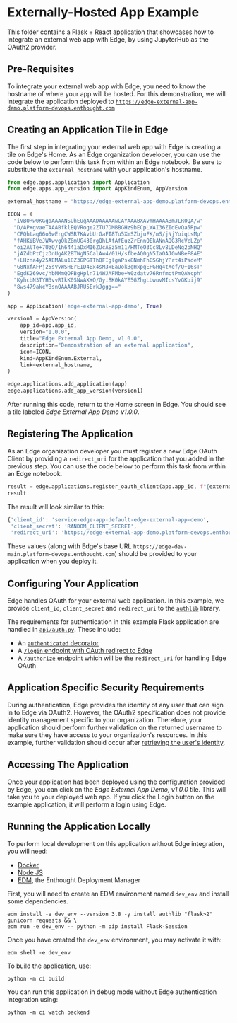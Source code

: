 # Externally-Hosted App Example

This folder contains a Flask + React application that showcases how to
integrate an external web app with Edge, by using JupyterHub as the OAuth2 provider.

## Pre-Requisites

To integrate your external web app with Edge, you need to know the hostname of where
your app will be hosted. For this demonstration, we will integrate the application deployed
to [`https://edge-external-app-demo.platform-devops.enthought.com`](https://edge-external-app-demo.platform-devops.enthought.com)


## Creating an Application Tile in Edge

The first step in integrating your external web app with Edge is creating a tile
on Edge's Home. As an Edge organization developer, you can use the code below
to perform this task from within an Edge notebook. Be sure to substitute the
`external_hostname` with your application's hostname.


```python
from edge.apps.application import Application
from edge.apps.app_version import AppKindEnum, AppVersion

external_hostname = "https://edge-external-app-demo.platform-devops.enthought.com"

ICON = (
  "iVBORw0KGgoAAAANSUhEUgAAADAAAAAwCAYAAABXAvmHAAAABmJLR0QA/w"
  "D/AP+gvaeTAAABfklEQVRoge2ZTU7DMBBGHz9bECpLWAI36ZIdEvQa5Rpw"
  "CFQhtaq66o5wErgCWSR7KAvbUrGaFI8Tu5XmSZbjuFK/mS/jNjYoiqLsMp"
  "fAHKiBVeJWAwvgOkZ8mUG430rgQhLAfAfEuzZrEnnQEkANnAQG3RcVcLZp"
  "oi2AlTe+7UzO/1h6441aDxMI6ZUcASz5m11/HMTeO3Cc8Lv8LDeNg2pNHQ"
  "jAZdbPtCjzDnUgAK2BTWgN5CalAw4/01H/sfbeAQ0gN5IaOAJGwNBeF8AE"
  "+LHzna4y25AEMALu18Z3GPGTThQFIglgaPsx8NmhFhGSGhjYPrt4iPsdeM"
  "G8NxfAFPj25sVvWSHErEID4Bx4sM3xEaUokBgHxpgEPGHq4tXef/Q+16sT"
  "EgdK269vc/hbMMmQOFBgHpln714WJAFMbe+W0zdatv76RnfmctPmQAWcph"
  "KyhcbN3TYH3vvRIkK0SNwAX+Q/GyiBK0kAYE5GZhgLUwuvMIcsYvGKoij9"
  "8ws479akcYBsnQAAAABJRU5ErkJggg=="
)

app = Application('edge-external-app-demo', True)

version1 = AppVersion(
    app_id=app.app_id,
    version="1.0.0",
    title="Edge External App Demo, v1.0.0",
    description="Demonstration of an external application",
    icon=ICON,
    kind=AppKindEnum.External,
    link=external_hostname,
)

edge.applications.add_application(app)
edge.applications.add_app_version(version1)
```

After running this code, return to the Home screen in Edge. You should see a tile labeled
*Edge External App Demo v1.0.0*.

## Registering The Application

As an Edge organization developer you must register a new Edge OAuth Client by
providing a `redirect_uri` for the application that you added in the previous step.
You can use the code below to perform this task from within an Edge notebook.

```python
result = edge.applications.register_oauth_client(app.app_id, f"{external_hostname}/authorize")
result
```

The result will look similar to this:

```python
{'client_id': 'service-edge-app-default-edge-external-app-demo',
 'client_secret': 'RANDOM_CLIENT_SECRET',
 'redirect_uri': 'https://edge-external-app-demo.platform-devops.enthought.com/authorize'}
 ```

These values (along with Edge's base URL `https://edge-dev-main.platform-devops.enthought.com`)
should be provided to your application when you deploy it. 

## Configuring Your Application

Edge handles OAuth for your external web application. In this example, 
we provide  `client_id`, `client_secret` and `redirect_uri` to the
[`authlib`](./src/app.py#L31) library.

The requirements for authentication in this example Flask application are handled 
in [`api/auth.py`](./api/auth.py). These include:
- An [`authenticated` decorator](./src/api/auth.py#L25)
- A [`/login` endpoint with OAuth redirect to Edge](./src/api/auth.py#L41)
- A [`/authorize` endpoint](./src/api/auth.#L57) which will be the `redirect_uri` for handling Edge OAuth

## Application Specific Security Requirements

During authentication, Edge provides the identity of any user that can sign
in to Edge via OAuth2. However, the OAuth2 specification does not provide
identity management specific to your organization. Therefore, your application
should perform further validation on the returned username to make sure
they have access to your organization's resources. In this example, further
validation should occur after [retrieving the user's identity](./src/api/auth.py#79).

## Accessing The Application

Once your application has been deployed using the configuration provided by Edge, you can
click on the *Edge External App Demo, v1.0.0* tile. This will take you to your deployed
web app. If you click the Login button on the example application, it will perform a login
using Edge.

 ## Running the Application Locally

To perform local development on this application without Edge integration, you will need:
- [Docker](https://docker.com)
- [Node JS](https://nodejs.org)
- [EDM](https://www.enthought.com/edm/), the Enthought Deployment Manager 

First, you will need to create an EDM environment named `dev_env` and install some dependencies.

```commandline
edm install -e dev_env --version 3.8 -y install authlib "flask>2" gunicorn requests && \
edm run -e dev_env -- python -m pip install Flask-Session
```   

Once you have created the `dev_env` environment, you may activate it with:

```commandline
edm shell -e dev_env
```

To build the application, use:

```commandline
python -m ci build
```

You can run this application in debug mode without Edge authentication integration using:

```commandline
python -m ci watch backend
```
